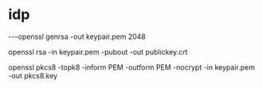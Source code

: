 # idp

---openssl genrsa -out keypair.pem 2048

openssl rsa -in keypair.pem -pubout -out publickey.crt

openssl pkcs8 -topk8 -inform PEM -outform PEM -nocrypt -in keypair.pem -out pkcs8.key
